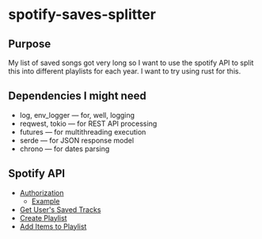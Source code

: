 # spotify-saves-splitter
## Purpose
My list of saved songs got very long so I want to use the spotify API to split this into different playlists for each year. I want to try using rust for this.

## Dependencies I might need
- log, env_logger — for, well, logging
- reqwest, tokio — for REST API processing
- futures — for multithreading execution
- serde — for JSON response model
- chrono — for dates parsing


## Spotify API 
- [Authorization](https://developer.spotify.com/documentation/web-api/tutorials/code-flow)
   - [Example](https://github.com/spotify/web-api-examples/blob/master/authentication/authorization_code/app.js)
- [Get User's Saved Tracks](https://developer.spotify.com/documentation/web-api/reference/get-users-saved-tracks)
- [Create Playlist](https://developer.spotify.com/documentation/web-api/reference/create-playlist)
- [Add Items to Playlist](https://developer.spotify.com/documentation/web-api/reference/add-tracks-to-playlist)
